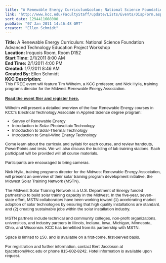 ```yaml
---
title: "A Renewable Energy Curriculum&colon; National Science Foundation Advanced Technology Education Project Workshop"
link: "http://www.kcc.edu/FacultyStaff/update/Lists/Events/DispForm.aspx?ID=20"
sort_date: 1294411608000
pubDate: "07 Jan 2011 14:46:48 GMT"
creator: "Ellen Schmidt"
---
```


<div><b>Title:</b> A Renewable Energy Curriculum: National Science Foundation Advanced Technology Education Project Workshop</div>
<div><b>Location:</b> Iroquois Room, Room D152</div>
<div><b>Start Time:</b> 2/1/2011 8:00 AM</div>
<div><b>End Time:</b> 2/1/2011 4:00 PM</div>
<div><b>Created:</b> 1/7/2011 8:46 AM</div>
<div><b>Created By:</b> Ellen Schmidt</div>
<div><b>KCC Description:</b> <div class=ExternalClassCE8DEE05DAF94BCB99D5E0E3AD99FBF7>
<div>
<p class=MsoNormal style="margin:0in 0in 0pt"><span style="font-size:10pt;font-family:'Arial','sans-serif'">T</span><span style="font-size:10pt;font-family:'Arial','sans-serif'">his FREE event will feature Tim Wilhelm, a KCC professor, and Nick Hylla, training programs director for the Midwest Renewable Energy Association.</span></p>
<p class=MsoNormal style="margin:0in 0in 0pt"><span style="font-size:10pt;font-family:'Arial','sans-serif'"></span> </p><span style="font-size:10pt;font-family:'Arial','sans-serif'">
<p class=MsoNormal style="margin:0in 0in 0pt"><span style="font-size:10pt;font-family:'Arial','sans-serif'"><strong><a href="/Documents/nsfate-project-workshop-fillable.pdf">Read the event flier and register here.</a></strong></span></p>
<p class=MsoNormal style="margin:0in 0in 0pt"> </p>
<p class=MsoNormal style="margin:0in 0in 0pt">Wilhelm will present a detailed overview of the four Renewable Energy courses in KCC’s Electrical Technology Associate in Applied Science degree program:</span></p>
<p class=MsoNormal style="margin:0in 0in 0pt"><span style="font-size:10pt;font-family:'Arial','sans-serif'"></span></p>
<ul>
<li>
<div class=MsoNormal style="margin:0in 0in 0pt"><span style="font-size:10pt;font-family:'Arial','sans-serif'">Survey of Renewable Energy</span></div></li>
<li>
<div class=MsoNormal style="margin:0in 0in 0pt"><span style="font-size:10pt;font-family:'Arial','sans-serif'">Introduction to Solar-Photovoltaic Technology</span></div></li>
<li>
<div class=MsoNormal style="margin:0in 0in 0pt"><span style="font-size:10pt;font-family:'Arial','sans-serif'">Introduction to Solar-Thermal Technology</span></div></li>
<li>
<div class=MsoNormal style="margin:0in 0in 0pt"><span style="font-size:10pt;font-family:'Arial','sans-serif'">Introduction to Small-Wind Energy Technology</span></div></li></ul>
<p class=MsoNormal style="margin:0in 0in 0pt"><span style="font-size:10pt;font-family:'Arial','sans-serif'"></span></p>
<p class=MsoNormal style="margin:0in 0in 0pt"><span style="font-size:10pt;font-family:'Arial','sans-serif'">Come learn about the curricula and syllabi for each course, and review handouts, PowerPoints and tests. We will also discuss the building of lab training stations. Each participant will be provided will all course materials.</span></p>
<p class=MsoNormal style="margin:0in 0in 0pt"><span style="font-size:10pt;font-family:'Arial','sans-serif'"></span> </p>
<p class=MsoNormal style="margin:0in 0in 0pt"><span style="font-size:10pt;font-family:'Arial','sans-serif'">Participants are encouraged to bring cameras. </span></p>
<p class=MsoNormal style="margin:0in 0in 0pt"><span style="font-size:10pt;font-family:'Arial','sans-serif'"></span> </p>
<p class=MsoNormal style="margin:0in 0in 0pt"><span style="font-size:10pt;font-family:'Arial','sans-serif'">Nick Hylla, training programs director for the Midwest Renewable Energy Association, will present an overview of their solar training program development initiative, the Midwest Solar Training Network (MSTN). </span></p>
<p class=MsoNormal style="margin:0in 0in 0pt"><span style="font-size:10pt;font-family:'Arial','sans-serif'"></span> </p>
<p class=MsoNormal style="margin:0in 0in 0pt"><span style="font-size:10pt;font-family:'Arial','sans-serif'">The Midwest Solar Training Network is a U.S. Department of Energy funded partnership to build solar training capacity in the Midwest. In the five-year, seven-state effort, MSTN collaborators have been working toward (1) accelerating market adoption of solar technologies by ensuring that high quality installations are standard, and (2) creating sustainable jobs within the solar installation industry.</span></p>
<p class=MsoNormal style="margin:0in 0in 0pt"><span style="font-size:10pt;font-family:'Arial','sans-serif'"></span> </p>
<p class=MsoNormal style="margin:0in 0in 0pt"><span style="font-size:10pt;font-family:'Arial','sans-serif'">MSTN partners include technical and community colleges, non-profit organizations, universities, and industry partners in Illinois, Indiana, Iowa, Michigan, Minnesota, Ohio, and Wisconsin. KCC has benefitted from its partnership with MSTN.</span></p>
<p class=MsoNormal style="margin:0in 0in 0pt"><font face="Times New Roman"><span style="font-size:10pt"> </span><span style="font-size:10pt;font-family:'Arial','sans-serif'"></span></font></p>
<p class=MsoNormal style="margin:0in 0in 0pt"><span style="font-size:10pt;font-family:'Arial','sans-serif'"><span></span></span></p>
<p class=MsoNormal style="margin:0in 0in 0pt"><span style="font-size:10pt;font-family:'Arial','sans-serif'">Space is limited to 150, and is available on a first-come, first-served basis. </span></p>
<p class=MsoNormal style="margin:0in 0in 0pt"><span style="font-size:10pt;font-family:'Arial','sans-serif'"></span> </p>
<p class=MsoNormal style="margin:0in 0in 0pt"><span style="font-size:10pt;font-family:'Arial','sans-serif'">For registration and further information, contact Bert Jacobson at bjacobson@kcc.edu or phone 815-802-8242. Hotel information is available upon request.</span></p></div></div></div>
